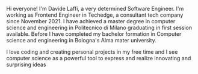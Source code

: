 Hi everyone! I'm Davide Laffi, a very determined Software Engineer. I'm working as Frontend Engineer in Techedge, a consultant tech company since November 2021.
I have achieved a master degree in computer science and engineering in Politecnico di Milano graduating in first session available. Before I have completed
my bachelor formation in Computer science and engineering in Bologna's Alma mater university.

I love coding and creating personal projects in my free time and I see computer science as a powerful tool to express and realize innovating and surprising ideas
